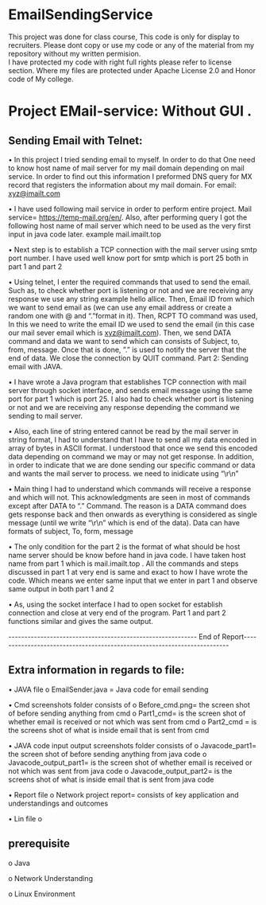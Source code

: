 # EmailSendingService
This project was done for class course, This code is only for display to recruiters. Please dont copy or use my code or any of the material from my repository without my written permision.  
I have protected my code with right full rights please refer to license section.
Where my files are protected under Apache License 2.0 and Honor code of My college.

# Project EMail-service: Without GUI .

## Sending Email with Telnet:
•	In this project I tried sending email to myself. In order to do that One need to know host name of mail server for my mail domain depending on mail service. In order to find out this information I preformed DNS query for MX record that registers the information about my mail domain. For email: xyz@imailt.com

•	I have used following mail service in order to perform entire project. Mail service= https://temp-mail.org/en/. Also, after performing query I got the following host name of mail server which need to be used as the very first input in java code later. example  mail.imailt.top

•	Next step is to establish a TCP connection with the mail server using smtp port number. I have used well know port for smtp which is port 25 both in part 1 and part 2

•	Using telnet, I enter the required commands that used to send the email. Such as, to check whether port is listening or not and we are receiving any response we use any string example hello allice. Then, Email ID from which we want to send email as (we can use any email address or create a random one with @ and “.”format in it). Then, RCPT TO command was used, In this we need to write the email ID we used to send the email (in this case our mail sever email which is xyz@imailt.com). Then, we send DATA command and data we want to send which can consists of Subject, to, from, message. Once that is done, ”.” is used to notify the server that the end of data. We close the connection by QUIT command.
Part 2: Sending email with JAVA.

•	I have wrote a Java program that establishes TCP connection with mail server through socket interface, and sends email message using the same port for part 1 which is port 25. I also had to check whether port is listening or not and we are receiving any response depending the command we sending to mail server.

•	Also, each line of string entered cannot be read by the mail server in string format, I had to understand that I have to send all my data encoded in array of bytes in ASCII format. I understood that once we send this encoded data depending on command we may or may not get response. In addition, in order to indicate that we are done sending our specific command or data and wants the mail server to process. we need to inidicate using “\r\n”

•	Main thing I had to understand which commands will receive a response and which will not. This acknowledgments are seen in most of commands except after DATA to “.” Command. The reason is a DATA command does gets response back and then onwards as everything is considered as single message (until we write “\r\n” which is end of the data). Data can have formats of subject, To, form, message

•	The only condition for the part 2 is the format of what should be host name server should be know before hand in java code. I have taken host name from part 1 which is mail.imailt.top . All the commands and steps discussed in part 1 at very end is same and exact to how I have wrote the code. Which means we enter same input that we enter in part 1 and observe same output in both part 1 and 2

•	As, using the socket interface I had to open socket for establish connection and close at very end of the program. Part 1 and part 2 functions similar and gives the same output. 


----------------------------------------------------------- End of Report-------------------------------------------------------------------------






## Extra information in regards to file:
•	JAVA file
o	EmailSender.java = Java code for email sending

•	Cmd screenshots folder consists of
o	Before_cmd.png= the screen shot of before sending anything from cmd
o	Part1_cmd= is the screen shot of whether email is received or not which was sent from cmd
o	Part2_cmd = is the screens shot of what is inside email that is sent from cmd

•	JAVA code input output screenshots folder consists of
o	Javacode_part1= the screen shot of before sending anything from java code
o	Javacode_output_part1= is the screen shot of whether email is received or not which was sent from java code
o	Javacode_output_part2= is the screens shot of what is inside email that is sent from java code

•	Report file
o	Network project report= consists of key application and understandings and outcomes

•	Lin file
o 

## prerequisite
o Java 

o Network Understanding

o Linux Environment




